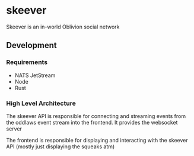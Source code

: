 # skeever

Skeever is an in-world Oblivion social network

## Development

### Requirements

- NATS JetStream
- Node
- Rust

### High Level Architecture

The skeever API is responsible for connecting and streaming events from the
oddlaws event stream into the frontend. It provides the websocket server

The frontend is responsible for displaying and interacting with the skeever API (mostly just displaying the squeaks atm)
